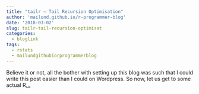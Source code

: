 ```yaml
---
title: "tailr — Tail Recursion Optimisation"
author: 'mailund.github.io/r-programmer-blog'
date: '2018-03-02'
slug: tailr-tail-recursion-optimisat
categories:
  - bloglink
tags:
  - rstats
  - mailundgithubiorprogrammerblog
---
```


Believe it or not, all the bother with setting up this blog was such that I could write this post easier than I could on Wordpress. So now, let us get to some actual R[... <i class="fas fa-external-link-alt"></i>](https://mailund.github.io/r-programmer-blog/2018/03/02/tailr--tail-recursion-optimisation/)

